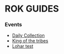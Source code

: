 # ROK GUIDES

### Events
- [Daily Collection](events/daily_collection.html)
- [King of the tribes](events/king_of_the_tribes.html)
- [Lohar test](events/lohar_test.html)
